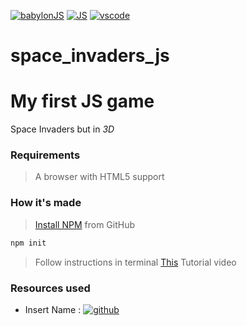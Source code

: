 [![babylonJS](https://img.shields.io/badge/engine-babylon-blue
)](https://www.babylonjs.com)
[![JS](https://img.shields.io/badge/language-JavaScript-orange
)](https://www.javascript.com)
[![vscode](https://img.shields.io/badge/code_editor-VS_Code-purple
)](https://code.visualstudio.com)

# space_invaders_js
# **My first JS game**

Space Invaders but in *3D*

### Requirements

> A browser with HTML5 support

### How it's made

> [Install NPM](https://github.com/npm/cli) from GitHub
```bash
npm init
```
> Follow instructions in terminal
> [This](https://www.youtube.com/watch?v=eQH4273wy7w) Tutorial video

### Resources used

* Insert Name : [![github](https://img.shields.io/badge/github-green)](URL)
